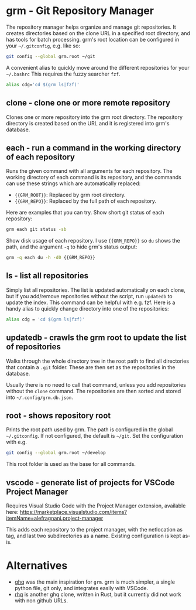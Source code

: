# grm - Git Repository Manager

The repository manager helps organize and manage git repositories. It creates directories
based on the clone URL in a specified root directory, and has tools for batch processing.
grm's root location can be configured in your `~/.gitconfig`, e.g. like so:

```sh
git config --global grm.root ~/git
```

A convenient alias to quickly move around the different repositories for your `~/.bashrc`
This requires the fuzzy searcher `fzf`.


```sh
alias cdg='cd $(grm ls|fzf)'
```

## clone - clone one or more remote repository

Clones one or more repository into the grm root directory. The
repository directory is created based on the URL and it is registered into
grm's database.

## each - run a command in the working directory of each repository

Runs the given command with all arguments for each repository. The working directory of each command
is its repository, and the commands can use these strings which are automatically replaced:

* `{{GRM_ROOT}}`: Replaced by grm root directory.
* `{{GRM_REPO}}`: Replaced by the full path of each repository.

Here are examples that you can try. Show short git status of each repository:

```sh
grm each git status -sb
```

Show disk usage of each repository. I use `{{GRM_REPO}}` so `du` shows the path, and the argument `-q`
to hide grm's status output:

```sh
grm -q each du -h -d0 {{GRM_REPO}}
```

## ls - list all repositories

Simply list all repositories. The list is updated automatically on each clone,
but if you add/remove repositories without the script, run `updatedb` to
update the index. This command can be helpful with e.g. fzf. Here is a handy
alias to quickly change directory into one of the repositories:

```sh
alias cdg = 'cd $(grm ls|fzf)'
```

## updatedb - crawls the grm root to update the list of repositories

Walks through the whole directory tree in the root path to find all
directories that contain a `.git` folder. These are then set as the repositories
in the database.

Usually there is no need to call that command, unless you add repositories without
the `clone` command. The repositories are then sorted and stored into `~/.config/grm.db.json`.

## root - shows repository root

Prints the root path used by grm. The path is configured in the global
`~/.gitconfig`. If not configured, the default is `~/git`. Set the
configuration with e.g.

```sh
git config --global grm.root ~/develop
```

This root folder is used as the base for all commands.

## vscode - generate list of projects for VSCode Project Manager

Requires Visual Studio Code with the Project Manager extension, available here:
https://marketplace.visualstudio.com/items?itemName=alefragnani.project-manager

This adds each repository to the project manager, with the netlocation as tag,
and last two subdirectories as a name. Existing configuration is kept as-is.


# Alternatives

* [ghq](https://github.com/x-motemen/ghq) was the main inspiration for `grm`. grm is much simpler,
  a single python file, git only, and integrates easily with VSCode.
* [rhq](https://github.com/siketyan/ghr) is another ghq clone, written in Rust, but it currently
  did not work with non github URLs.